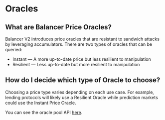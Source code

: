 # Oracles

## What are Balancer Price Oracles?

Balancer V2 introduces price oracles that are resistant to sandwich attacks by leveraging accumulators. There are two types of oracles that can be queried:

* Instant — A more up-to-date price but less resilient to manipulation
* Resilient — Less up-to-date but more resilient to manipulation

## How do I decide which type of Oracle to choose?

Choosing a price type varies depending on each use case. For example, lending protocols will likely use a Resilient Oracle while prediction markets could use the Instant Price Oracle.

You can see the oracle pool API [here](../../developers/smart-contracts/apis/pools.md).


